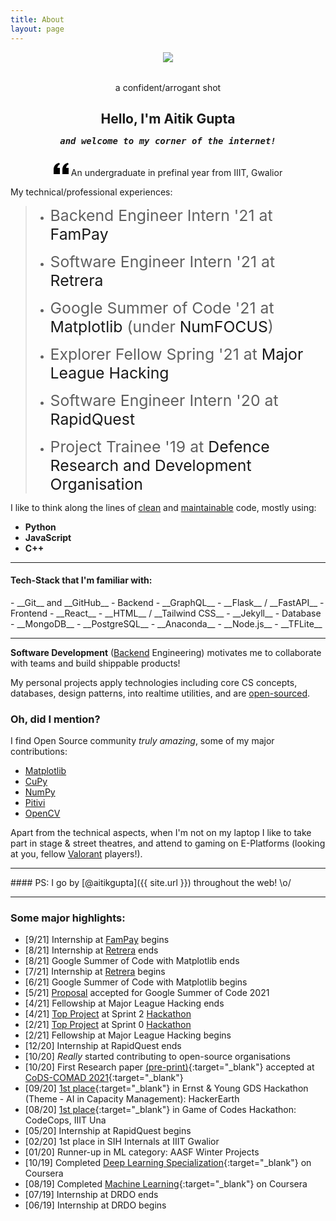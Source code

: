 ```yaml
---
title: About
layout: page
---
```


<div class="side-by-side" style="margin-top: 5px; margin-bottom: 5px;">
    <div class="toleft" style="vertical-align: middle; text-align: center;">
        <img src="{{ site.picture-big }}">
        <figcaption style="margin-top: 2rem;">a confident/arrogant shot</figcaption>
    </div>
    <div class="toright" style="vertical-align: middle; text-align: center;">
        <h2>Hello, I'm Aitik Gupta</h2>
        <h5 style="margin-top: -2px;"><samp>and welcome to my corner of the internet!</samp></h5>
    </div>
</div>
<p align="center">
<svg xmlns="http://www.w3.org/2000/svg" width="24" height="24" viewBox="0 0 24 24"><path d="M14.017 21v-7.391c0-5.704 3.731-9.57 8.983-10.609l.995 2.151c-2.432.917-3.995 3.638-3.995 5.849h4v10h-9.983zm-14.017 0v-7.391c0-5.704 3.748-9.57 9-10.609l.996 2.151c-2.433.917-3.996 3.638-3.996 5.849h3.983v10h-9.983z"/></svg> An undergraduate in prefinal year from IIIT, Gwalior
</p>

My technical/professional experiences:
> * <normal style="font-size: 1.55rem;">Backend Engineer Intern '21 at <a style="text-decoration: none;" href="https://fampay.in/">FamPay</a></normal>
>
> * <normal style="font-size: 1.55rem;">Software Engineer Intern '21 at <a style="text-decoration: none;" href="https://retrera.com/">Retrera</a></normal>
>
> * <normal style="font-size: 1.55rem;">Google Summer of Code '21 at <a style="text-decoration: none;" href="https://matplotlib.org/">Matplotlib</a> (under <a style="text-decoration: none;" href="https://numfocus.org/">NumFOCUS</a>)</normal>
>
> * <normal style="font-size: 1.55rem;">Explorer Fellow Spring '21 at <a style="text-decoration: none;" href="http://fellowship.mlh.io/">Major League Hacking</a></normal>
> 
> * <normal style="font-size: 1.55rem;">Software Engineer Intern '20 at <a style="text-decoration: none;" href="https://www.rapidquest.in/">RapidQuest</a></normal>
>
> * <normal style="font-size: 1.55rem;">Project Trainee '19 at <a style="text-decoration: none;" href="https://www.drdo.gov.in/home">Defence Research and Development Organisation</a></normal>

I like to think along the lines of <ins>clean</ins> and <ins>maintainable</ins> code, mostly using:
- __Python__
- __JavaScript__
- __C++__

<hr>

<h4> Tech-Stack that I'm familiar with:</h4>
- __Git__ and __GitHub__
- Backend
  - __GraphQL__
  - __Flask__ / __FastAPI__
- Frontend
  - __React__
  - __HTML__ / __Tailwind CSS__
  - __Jekyll__
- Database
  - __MongoDB__
  - __PostgreSQL__
- __Anaconda__
- __Node.js__
- __TFLite__

<hr>

__Software Development__ (<ins>Backend</ins> Engineering) motivates me to collaborate with teams and build shippable products!

My personal projects apply technologies including core CS concepts, databases, design patterns, into realtime utilities, and are [open-sourced](https://github.com/aitikgupta).

### Oh, did I mention?
I find Open Source community _truly amazing_, some of my major contributions:
* [Matplotlib](https://github.com/matplotlib/matplotlib/issues?q=author%3Aaitikgupta+)
* [CuPy](https://github.com/cupy/cupy/issues?q=author%3Aaitikgupta+)
* [NumPy](https://github.com/numpy/numpy/issues?q=author%3Aaitikgupta+)
* [Pitivi](https://gitlab.gnome.org/GNOME/pitivi/-/merge_requests?scope=all&utf8=%E2%9C%93&state=all&author_username=aitikgupta)
* [OpenCV](https://github.com/opencv/opencv/issues?q=author%3Aaitikgupta+)

Apart from the technical aspects, when I'm not on my laptop I like to take part in stage & street theatres, and attend to gaming on E-Platforms (looking at you, fellow <ins>Valorant</ins> players!).

<hr>
#### PS: I go by [@aitikgupta]({{ site.url }}) throughout the web! \o/
<hr>

### Some major highlights:
- [9/21] Internship at [FamPay](https://fampay.in/) begins
- [8/21] Internship at [Retrera](https://retrera.com/) ends
- [8/21] Google Summer of Code with Matplotlib ends
- [7/21] Internship at [Retrera](https://retrera.com/) begins
- [6/21] Google Summer of Code with Matplotlib begins
- [5/21] [Proposal](https://summerofcode.withgoogle.com/projects/#5941691627864064) accepted for Google Summer of Code 2021
- [4/21] Fellowship at Major League Hacking ends
- [4/21] [Top Project](https://devpost.com/software/sociomark) at Sprint 2 [Hackathon](https://fellowship-explorer-2-batch-2.devpost.com/project-gallery)
- [2/21] [Top Project](https://devpost.com/software/vscode-github-projects) at Sprint 0 [Hackathon](https://fellowship-explorer-0-batch-2.devpost.com/project-gallery)
- [2/21]  Fellowship at Major League Hacking begins
- [12/20] Internship at RapidQuest ends
- [10/20] _Really_ started contributing to open-source organisations
- [10/20] First Research paper [(pre-print)](https://arxiv.org/abs/2010.13714){:target="_blank"} accepted at [CoDS-COMAD 2021](https://dl.acm.org/doi/abs/10.1145/3430984.3430986){:target="_blank"}
- [09/20] [1st place](https://drive.google.com/file/d/1x2IicmDsQx5vfjvHHqpnC8wIQiM_1Cr6/view?usp=sharing){:target="_blank"} in Ernst & Young GDS Hackathon (Theme - AI in Capacity Management): HackerEarth
- [08/20] [1st place](https://drive.google.com/file/d/10KUeJ0CujXOYBWwN-egqckhmbMJIAjej/view?usp=sharing){:target="_blank"} in Game of Codes Hackathon: CodeCops, IIIT Una
- [05/20] Internship at RapidQuest begins
- [02/20] 1st place in SIH Internals at IIIT Gwalior
- [01/20] Runner-up in ML category: AASF Winter Projects
- [10/19] Completed [Deep Learning Specialization](https://coursera.org/share/f977131233dbfee7fa1e5b6ffbb2d2e1){:target="_blank"} on Coursera
- [08/19] Completed [Machine Learning](https://coursera.org/share/4ef104c5d7205072e21fd5496c464ea7){:target="_blank"} on Coursera
- [07/19] Internship at DRDO ends
- [06/19] Internship at DRDO begins
